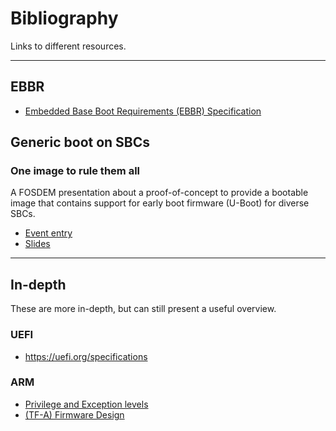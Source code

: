 Bibliography
============

Links to different resources.

* * *


EBBR
----

 * [Embedded Base Boot Requirements (EBBR) Specification](https://arm-software.github.io/ebbr/)


Generic boot on SBCs
--------------------

### One image to rule them all

A FOSDEM presentation about a proof-of-concept to provide a bootable image that
contains support for early boot firmware (U-Boot) for diverse SBCs.

 - [Event entry](https://archive.fosdem.org/2019/schedule/event/one_image_to_rule_them_all/)
 - [Slides](https://archive.fosdem.org/2019/schedule/event/one_image_to_rule_them_all/attachments/slides/3342/export/events/attachments/one_image_to_rule_them_all/slides/3342/simage.pdf)


* * *

In-depth
--------

These are more in-depth, but can still present a useful overview.

### UEFI

 * https://uefi.org/specifications


### ARM

 - [Privilege and Exception levels](https://developer.arm.com/documentation/102412/0100/Privilege-and-Exception-levels)
 - [(TF-A) Firmware Design](https://github.com/ARM-software/arm-trusted-firmware/blob/master/docs/design/firmware-design.rst)
